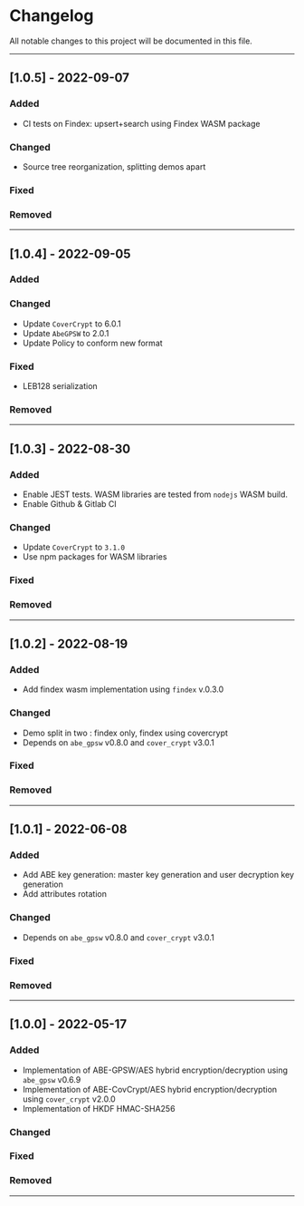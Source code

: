 # Changelog

All notable changes to this project will be documented in this file.

---
## [1.0.5] - 2022-09-07
### Added
- CI tests on Findex: upsert+search using Findex WASM package
### Changed
- Source tree reorganization, splitting demos apart
### Fixed
### Removed

---
## [1.0.4] - 2022-09-05
### Added
### Changed
- Update `CoverCrypt` to 6.0.1
- Update `AbeGPSW` to 2.0.1
- Update Policy to conform new format
### Fixed
- LEB128 serialization
### Removed

---
## [1.0.3] - 2022-08-30
### Added
- Enable JEST tests. WASM libraries are tested from `nodejs` WASM build.
- Enable Github & Gitlab CI
### Changed
- Update `CoverCrypt` to `3.1.0`
- Use npm packages for WASM libraries
### Fixed
### Removed

---
## [1.0.2] - 2022-08-19
### Added
- Add findex wasm implementation using `findex` v.0.3.0
### Changed
- Demo split in two : findex only, findex using covercrypt
- Depends on `abe_gpsw` v0.8.0 and `cover_crypt` v3.0.1
### Fixed
### Removed

---
## [1.0.1] - 2022-06-08
### Added
- Add ABE key generation: master key generation and user decryption key generation
- Add attributes rotation
### Changed
- Depends on `abe_gpsw` v0.8.0 and `cover_crypt` v3.0.1
### Fixed
### Removed

---
## [1.0.0] - 2022-05-17
### Added
- Implementation of ABE-GPSW/AES hybrid encryption/decryption using `abe_gpsw` v0.6.9
- Implementation of ABE-CovCrypt/AES hybrid encryption/decryption using `cover_crypt` v2.0.0
- Implementation of HKDF HMAC-SHA256
### Changed
### Fixed
### Removed
---
